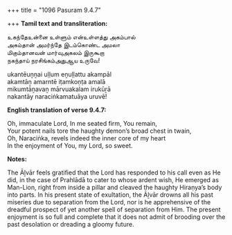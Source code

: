 +++
title = "1096 Pasuram 9.4.7"

+++
**Tamil text and transliteration:**

உகந்தேஉன்னை உள்ளும் என்உள்ளத்து அகம்பால்  
அகம்தான் அமர்ந்தே இடம்கொண்ட அமலா  
மிகும்தானவன் மார்வுஅகலம் இருகூறா  
நகந்தாய் நரசிங்கம்அதுஆய உருவே!

ukantēuṉṉai uḷḷum eṉuḷḷattu akampāl  
akamtāṉ amarntē iṭamkoṇṭa amalā  
mikumtāṉavaṉ mārvuakalam irukūṟā  
nakantāy naraciṅkamatuāya uruvē!

**English translation of verse 9.4.7:**

Oh, immaculate Lord, In me seated firm, You remain,  
Your potent nails tore the haughty demon’s broad chest in twain,  
Oh, Naraciṅka, revels indeed the inner core of my heart  
In the enjoyment of You, my Lord, so sweet.

**Notes:**

The Āḻvār feels gratified that the Lord has responded to his call even as He did, in the case of Prahlādā to cater to whose ardent wish, He emerged as Man-Lion, right from inside a pillar and cleaved the haughty Hiraṇya’s body into parts. In his present state of exultation, the Āḻvār drowns all his past miseries due to separation from the Lord, nor is he apprehensive of the dreadful prospect of yet another spell of separation from Him. The present enjoyment is so full and complete that it does not admit of brooding over the past desolation or dreading a gloomy future.



